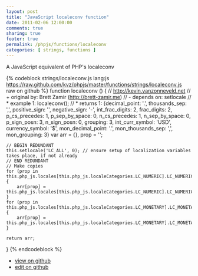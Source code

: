 ```yaml
---
layout: post
title: "JavaScript localeconv function"
date: 2011-02-06 12:00:00
comments: true
sharing: true
footer: true
permalink: /phpjs/functions/localeconv
categories: [ strings, functions ]
---
```

A JavaScript equivalent of PHP's localeconv
<!-- more -->
{% codeblock strings/localeconv.js lang:js https://raw.github.com/kvz/phpjs/master/functions/strings/localeconv.js raw on github %}
function localeconv () {
    // http://kevin.vanzonneveld.net
    // +   original by: Brett Zamir (http://brett-zamir.me)
    // -    depends on: setlocale
    // *     example 1: localeconv();
    // *     returns 1: {decimal_point: '.', thousands_sep: ',', positive_sign: '', negative_sign: '-', int_frac_digits: 2, frac_digits: 2, p_cs_precedes: 1, p_sep_by_space: 0, n_cs_precedes: 1, n_sep_by_space: 0, p_sign_posn: 3, n_sign_posn: 0, grouping: 3, int_curr_symbol: 'USD', currency_symbol: '$', mon_decimal_point: '.', mon_thousands_sep: ',', mon_grouping: 3}
    var arr = {},
        prop = '';

    // BEGIN REDUNDANT
    this.setlocale('LC_ALL', 0); // ensure setup of localization variables takes place, if not already
    // END REDUNDANT
    // Make copies
    for (prop in this.php_js.locales[this.php_js.localeCategories.LC_NUMERIC].LC_NUMERIC) {
        arr[prop] = this.php_js.locales[this.php_js.localeCategories.LC_NUMERIC].LC_NUMERIC[prop];
    }
    for (prop in this.php_js.locales[this.php_js.localeCategories.LC_MONETARY].LC_MONETARY) {
        arr[prop] = this.php_js.locales[this.php_js.localeCategories.LC_MONETARY].LC_MONETARY[prop];
    }

    return arr;
}
{% endcodeblock %}
<ul>
 <li><a href="https://github.com/kvz/phpjs/blob/master/functions/strings/localeconv.js">view on github</a></li>
 <li><a href="https://github.com/kvz/phpjs/edit/master/functions/strings/localeconv.js">edit on github</a></li>
</ul>
